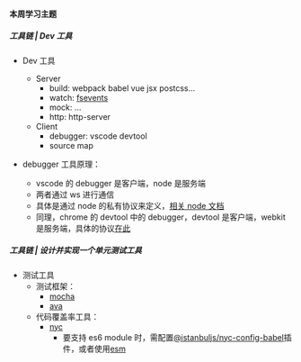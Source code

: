 #### 本周学习主题

##### 工具链 | Dev 工具

- Dev 工具

  - Server
    - build: webpack babel vue jsx postcss...
    - watch: [fsevents](https://github.com/fsevents/fsevents/)
    - mock: ...
    - http: http-server
  - Client
    - debugger: vscode devtool
    - source map

- debugger 工具原理：
  - vscode 的 debugger 是客户端，node 是服务端
  - 两者通过 ws 进行通信
  - 具体是通过 node 的私有协议来定义，[相关 node 文档](https://nodejs.org/en/docs/guides/debugging-getting-started/)
  - 同理，chrome 的 devtool 中的 debugger，devtool 是客户端，webkit 是服务端，具体的协议[在此](https://chromedevtools.github.io/devtools-protocol/1-3/Debugger/)

##### 工具链 | 设计并实现一个单元测试工具

- 测试工具
  - 测试框架：
    - [mocha](https://mochajs.org/)
    - [ava](https://github.com/avajs/ava)
  - 代码覆盖率工具：
    - [nyc](https://www.npmjs.com/package/nyc)
      - 要支持 es6 module 时，需配置[@istanbuljs/nyc-config-babel](https://www.npmjs.com/package/@istanbuljs/nyc-config-babel)插件，或者使用[esm](https://github.com/jzhang026/esmodule-mocha-boilerplate)
